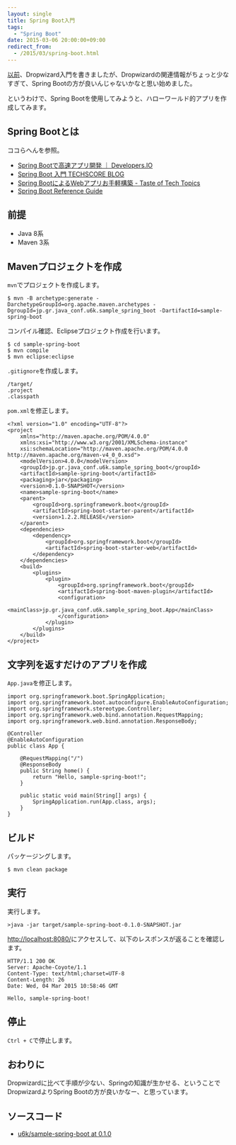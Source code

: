 ```yaml
---
layout: single
title: Spring Boot入門
tags:
  - "Spring Boot"
date: 2015-03-06 20:00:00+09:00
redirect_from:
  - /2015/03/spring-boot.html
---
```


[以前](http://u6k-apps.blogspot.jp/2015/02/dropwizard.html)、Dropwizard入門を書きましたが、Dropwizardの関連情報がちょっと少なすぎて、Spring Bootの方が良いんじゃないかなと思い始めました。

というわけで、Spring Bootを使用してみようと、ハローワールド的アプリを作成してみます。

## Spring Bootとは

ココらへんを参照。

- [Spring Bootで高速アプリ開発 ｜ Developers.IO](http://dev.classmethod.jp/server-side/java/springboot/)
- [Spring Boot 入門 TECHSCORE BLOG](http://www.techscore.com/blog/2014/05/01/spring-boot-introduction/)
- [Spring BootによるWebアプリお手軽構築 - Taste of Tech Topics](http://acro-engineer.hatenablog.com/entry/2014/06/03/120128)
- [Spring Boot Reference Guide](http://docs.spring.io/spring-boot/docs/1.2.2.RELEASE/reference/htmlsingle/)

## 前提

- Java 8系
- Maven 3系

## Mavenプロジェクトを作成

`mvn`でプロジェクトを作成します。

```
$ mvn -B archetype:generate -DarchetypeGroupId=org.apache.maven.archetypes -DgroupId=jp.gr.java_conf.u6k.sample_spring_boot -DartifactId=sample-spring-boot
```

コンパイル確認、Eclipseプロジェクト作成を行います。

```
$ cd sample-spring-boot
$ mvn compile
$ mvn eclipse:eclipse
```

`.gitignore`を作成します。

```
/target/
.project
.classpath
```

`pom.xml`を修正します。

```
<?xml version="1.0" encoding="UTF-8"?>
<project
    xmlns="http://maven.apache.org/POM/4.0.0"
    xmlns:xsi="http://www.w3.org/2001/XMLSchema-instance"
    xsi:schemaLocation="http://maven.apache.org/POM/4.0.0 http://maven.apache.org/maven-v4_0_0.xsd">
    <modelVersion>4.0.0</modelVersion>
    <groupId>jp.gr.java_conf.u6k.sample_spring_boot</groupId>
    <artifactId>sample-spring-boot</artifactId>
    <packaging>jar</packaging>
    <version>0.1.0-SNAPSHOT</version>
    <name>sample-spring-boot</name>
    <parent>
        <groupId>org.springframework.boot</groupId>
        <artifactId>spring-boot-starter-parent</artifactId>
        <version>1.2.2.RELEASE</version>
    </parent>
    <dependencies>
        <dependency>
            <groupId>org.springframework.boot</groupId>
            <artifactId>spring-boot-starter-web</artifactId>
        </dependency>
    </dependencies>
    <build>
        <plugins>
            <plugin>
                <groupId>org.springframework.boot</groupId>
                <artifactId>spring-boot-maven-plugin</artifactId>
                <configuration>
                    <mainClass>jp.gr.java_conf.u6k.sample_spring_boot.App</mainClass>
                </configuration>
            </plugin>
        </plugins>
    </build>
</project>
```

## 文字列を返すだけのアプリを作成

`App.java`を修正します。

```
import org.springframework.boot.SpringApplication;
import org.springframework.boot.autoconfigure.EnableAutoConfiguration;
import org.springframework.stereotype.Controller;
import org.springframework.web.bind.annotation.RequestMapping;
import org.springframework.web.bind.annotation.ResponseBody;

@Controller
@EnableAutoConfiguration
public class App {

    @RequestMapping("/")
    @ResponseBody
    public String home() {
        return "Hello, sample-spring-boot!";
    }

    public static void main(String[] args) {
        SpringApplication.run(App.class, args);
    }
}
```

## ビルド

パッケージングします。

```
$ mvn clean package
```

## 実行

実行します。

```
>java -jar target/sample-spring-boot-0.1.0-SNAPSHOT.jar
```

[http://localhost:8080/](http://localhost:8080/)にアクセスして、以下のレスポンスが返ることを確認します。

```
HTTP/1.1 200 OK
Server: Apache-Coyote/1.1
Content-Type: text/html;charset=UTF-8
Content-Length: 26
Date: Wed, 04 Mar 2015 10:58:46 GMT

Hello, sample-spring-boot!
```

## 停止

`Ctrl + C`で停止します。

## おわりに

Dropwizardに比べて手順が少ない、Springの知識が生かせる、ということでDropwizardよりSpring Bootの方が良いかなー、と思っています。

## ソースコード

- [u6k/sample-spring-boot at 0.1.0](https://github.com/u6k/sample-spring-boot/tree/0.1.0)
